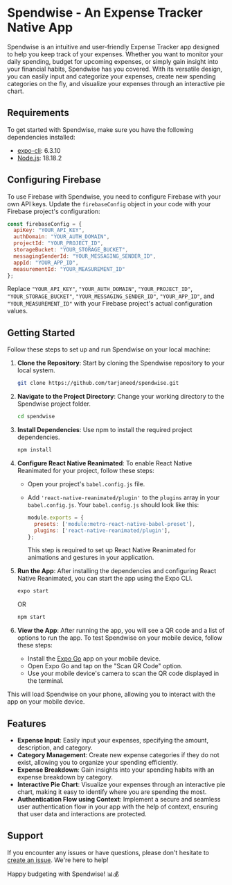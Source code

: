 # Spendwise - An Expense Tracker Native App

Spendwise is an intuitive and user-friendly Expense Tracker app designed to help you keep track of your expenses. Whether you want to monitor your daily spending, budget for upcoming expenses, or simply gain insight into your financial habits, Spendwise has you covered. With its versatile design, you can easily input and categorize your expenses, create new spending categories on the fly, and visualize your expenses through an interactive pie chart.

## Requirements

To get started with Spendwise, make sure you have the following dependencies installed:

- [expo-cli](https://docs.expo.dev/workflow/expo-cli/): 6.3.10
- [Node.js](https://nodejs.org/): 18.18.2

## Configuring Firebase

To use Firebase with Spendwise, you need to configure Firebase with your own API keys. Update the `firebaseConfig` object in your code with your Firebase project's configuration:

```javascript
const firebaseConfig = {
  apiKey: "YOUR_API_KEY",
  authDomain: "YOUR_AUTH_DOMAIN",
  projectId: "YOUR_PROJECT_ID",
  storageBucket: "YOUR_STORAGE_BUCKET",
  messagingSenderId: "YOUR_MESSAGING_SENDER_ID",
  appId: "YOUR_APP_ID",
  measurementId: "YOUR_MEASUREMENT_ID"
};
```

Replace `"YOUR_API_KEY"`, `"YOUR_AUTH_DOMAIN"`, `"YOUR_PROJECT_ID"`, `"YOUR_STORAGE_BUCKET"`, `"YOUR_MESSAGING_SENDER_ID"`, `"YOUR_APP_ID"`, and `"YOUR_MEASUREMENT_ID"` with your Firebase project's actual configuration values.

## Getting Started

Follow these steps to set up and run Spendwise on your local machine:

1. **Clone the Repository**: Start by cloning the Spendwise repository to your local system.

   ```bash
   git clone https://github.com/tarjaneed/spendwise.git
   ```

2. **Navigate to the Project Directory**: Change your working directory to the Spendwise project folder.

   ```bash
   cd spendwise
   ```

3. **Install Dependencies**: Use npm to install the required project dependencies.

   ```bash
   npm install
   ```

4. **Configure React Native Reanimated**: To enable React Native Reanimated for your project, follow these steps:

   - Open your project's `babel.config.js` file.
   - Add `'react-native-reanimated/plugin'` to the `plugins` array in your `babel.config.js`. Your `babel.config.js` should look like this:

     ```javascript
     module.exports = {
       presets: ['module:metro-react-native-babel-preset'],
       plugins: ['react-native-reanimated/plugin'],
     };
     ```

     This step is required to set up React Native Reanimated for animations and gestures in your application.

5. **Run the App**: After installing the dependencies and configuring React Native Reanimated, you can start the app using the Expo CLI.

   ```bash
   expo start
   ```

    OR

   ```bash
   npm start
   ```

6. **View the App**: After running the app, you will see a QR code and a list of options to run the app. To test Spendwise on your mobile device, follow these steps:

   - Install the [Expo Go](https://expo.dev/client) app on your mobile device.
   - Open Expo Go and tap on the "Scan QR Code" option.
   - Use your mobile device's camera to scan the QR code displayed in the terminal.

This will load Spendwise on your phone, allowing you to interact with the app on your mobile device.

## Features

- **Expense Input**: Easily input your expenses, specifying the amount, description, and category.
- **Category Management**: Create new expense categories if they do not exist, allowing you to organize your spending efficiently.
- **Expense Breakdown**: Gain insights into your spending habits with an expense breakdown by category.
- **Interactive Pie Chart**: Visualize your expenses through an interactive pie chart, making it easy to identify where you are spending the most.
- **Authentication Flow using Context**: Implement a secure and seamless user authentication flow in your app with the help of context, ensuring that user data and interactions are protected.

## Support

If you encounter any issues or have questions, please don't hesitate to [create an issue](https://github.com/your-username/spendwise/issues). We're here to help!

Happy budgeting with Spendwise! 📊💰
